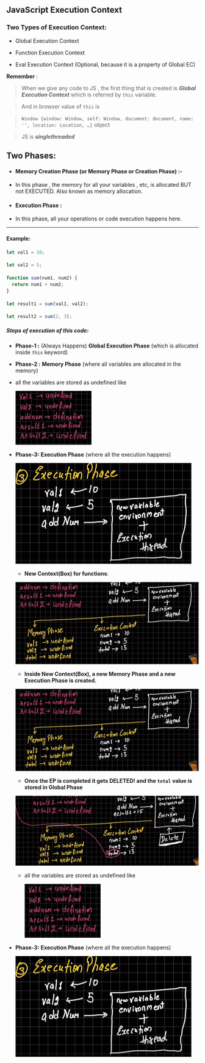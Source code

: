## JavaScript Execution Context

### Two Types of Execution Context:

- Global Execution Context

- Function Execution Context

- Eval Execution Context (Optional, because it is a property of Global EC)

**Remember** :

> When we give any code to JS , the first thing that is created is **_Global Execution Context_** which is referred by `this` variable.

> And in browser value of `this` is

> `Window {window: Window, self: Window, document: document, name: '', location: Location, …}` object

> JS is **_singlethreaded_**

## Two Phases:

- #### Memory Creation Phase (or Memory Phase or Creation Phase) :-

- In this phase , the memory for all your variables , etc, is allocated BUT not EXECUTED. Also known as memory allocation.

- #### Execution Phase :

- In this phase, all your operations or code execution happens here.

---

#### Example:

```js
let val1 = 10;

let val2 = 5;

function sum(num1, num2) {
  return num1 + num2;
}

let result1 = sum(val1, val2);

let result2 = sum(2, 3);
```

##### Steps of execution of this code:

- **Phase-1 :** (Always Happens) **Global Execution Phase** (which is allocated inside `this` keyword)

- **Phase-2 :** **Memory Phase** (where all variables are allocated in the memory)

- all the variables are stored as undefined like

  ![Memory Phase](images/EC.png)

- **Phase-3:** **Execution Phase** (where all the execution happens)

  ![ExecutionPhase Starts](images/ExecutionPhase.png)

  - **New Context(Box) for functions**:

  ![New ExecutionPhase for functions](images/NewEP.png)

  - **Inside New Context(Box), a new Memory Phase and a new Execution Phase is created.**

  ![New MP and EP](images/NewEP.png)

  - **Once the EP is completed it gets DELETED! and the `total` value is stored in Global Phase**

  ![Deleted](images/EP.png)

  - all the variables are stored as undefined like

    ![Memory Phase](images/EC.png)

- **Phase-3:** **Execution Phase** (where all the execution happens)

  ![Alt text](images/ExecutionPhase.png)
